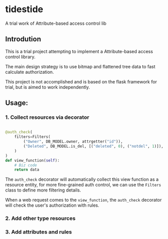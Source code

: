 # tidestide
A trial work of Attribute-based access control lib


## Introdution


This is a trial project attempting to implement a Attribute-based access control library.

The main design strategy is to use bitmap and flattened tree data to fast calculate authorization.

This project is not accomplished and is based on the flask framework for trial, but is aimed to work independently.


## Usage:

### 1. Collect resources via decorator

```python

@auth_check(
    filters=Filters(
        ("Owner", DB_MODEL.owner, attrgetter("id")),
        ("Deleted", DB_MODEL.is_del, [("deleted", 0), ("notdel", 1)]),
    )
)
def view_function(self):
    # Biz code
    return data
```
The `auth_check` decorator will automatically collect this view function as a resource entity, for more fine-grained auth control, we can use the `Filters` class to define more filtering details.

When a web request comes to the `view_function`, the `auth_check` decorator will check the user's authorization with rules.

### 2. Add other type resources

### 3. Add attributes and rules

